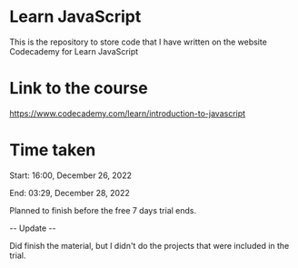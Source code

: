 # Learn JavaScript
This is the repository to store code that I have written on the website Codecademy for Learn JavaScript

# Link to the course
https://www.codecademy.com/learn/introduction-to-javascript

# Time taken
Start: 16:00, December 26, 2022

End: 03:29, December 28, 2022

Planned to finish before the free 7 days trial ends.

-- Update -- 

Did finish the material, but I didn't do the projects that were included in the trial.  